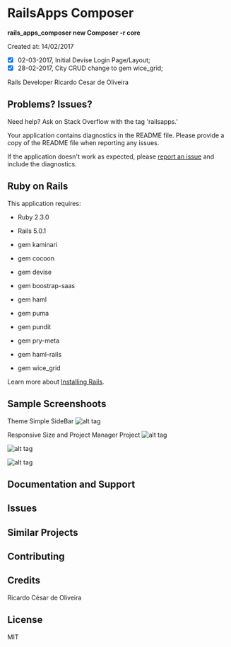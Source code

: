 RailsApps Composer
================

**rails_apps_composer new Composer -r core** 

Created at: 14/02/2017

- [x] 02-03-2017, Initial Devise Login Page/Layout; 
- [x] 28-02-2017, City CRUD change to gem wice_grid;

Rails Developer Ricardo Cesar de Oliveira

Problems? Issues?
-----------

Need help? Ask on Stack Overflow with the tag 'railsapps.'

Your application contains diagnostics in the README file. Please provide a copy of the README file when reporting any issues.

If the application doesn't work as expected, please [report an issue](https://github.com/RailsApps/rails_apps_composer/issues)
and include the diagnostics.

Ruby on Rails
-------------

This application requires:

- Ruby 2.3.0
- Rails 5.0.1

- gem kaminari
- gem cocoon
- gem devise
- gem boostrap-saas
- gem haml
- gem puma
- gem pundit
- gem pry-meta
- gem haml-rails
- gem wice_grid

Learn more about [Installing Rails](http://railsapps.github.io/installing-rails.html).

Sample Screenshoots
---------------
Theme Simple SideBar
![alt tag](http://i.imgur.com/AlTQufY.png)

Responsive Size and Project Manager Project
![alt tag](http://i.imgur.com/cCB5TJ5.png)

![alt tag](http://i.imgur.com/NS40exz.png)

![alt tag](http://i.imgur.com/Uy6sw77.png)

Documentation and Support
-------------------------

Issues
-------------

Similar Projects
----------------

Contributing
------------

Credits
-------
Ricardo César de Oliveira

License
-------
MIT
